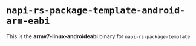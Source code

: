 # `napi-rs-package-template-android-arm-eabi`

This is the **armv7-linux-androideabi** binary for `napi-rs-package-template`
